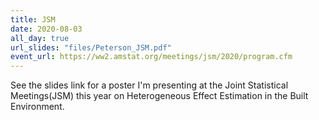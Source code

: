 ```yaml
---
title: JSM 
date: 2020-08-03
all_day: true 
url_slides: "files/Peterson_JSM.pdf"
event_url: https://ww2.amstat.org/meetings/jsm/2020/program.cfm
---
```


See the slides link for a poster I'm presenting at the Joint Statistical Meetings(JSM) this year
on Heterogeneous Effect Estimation in the Built Environment.
